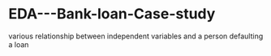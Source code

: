 # EDA---Bank-loan-Case-study
various relationship between independent variables and a person defaulting a loan
